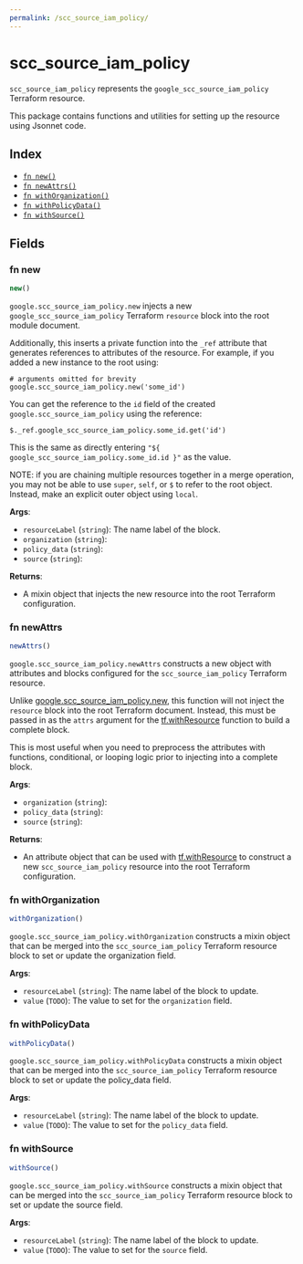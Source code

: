 ```yaml
---
permalink: /scc_source_iam_policy/
---
```


# scc_source_iam_policy

`scc_source_iam_policy` represents the `google_scc_source_iam_policy` Terraform resource.



This package contains functions and utilities for setting up the resource using Jsonnet code.


## Index

* [`fn new()`](#fn-new)
* [`fn newAttrs()`](#fn-newattrs)
* [`fn withOrganization()`](#fn-withorganization)
* [`fn withPolicyData()`](#fn-withpolicydata)
* [`fn withSource()`](#fn-withsource)

## Fields

### fn new

```ts
new()
```


`google.scc_source_iam_policy.new` injects a new `google_scc_source_iam_policy` Terraform `resource`
block into the root module document.

Additionally, this inserts a private function into the `_ref` attribute that generates references to attributes of the
resource. For example, if you added a new instance to the root using:

    # arguments omitted for brevity
    google.scc_source_iam_policy.new('some_id')

You can get the reference to the `id` field of the created `google.scc_source_iam_policy` using the reference:

    $._ref.google_scc_source_iam_policy.some_id.get('id')

This is the same as directly entering `"${ google_scc_source_iam_policy.some_id.id }"` as the value.

NOTE: if you are chaining multiple resources together in a merge operation, you may not be able to use `super`, `self`,
or `$` to refer to the root object. Instead, make an explicit outer object using `local`.

**Args**:
  - `resourceLabel` (`string`): The name label of the block.
  - `organization` (`string`): 
  - `policy_data` (`string`): 
  - `source` (`string`): 

**Returns**:
- A mixin object that injects the new resource into the root Terraform configuration.


### fn newAttrs

```ts
newAttrs()
```


`google.scc_source_iam_policy.newAttrs` constructs a new object with attributes and blocks configured for the `scc_source_iam_policy`
Terraform resource.

Unlike [google.scc_source_iam_policy.new](#fn-sccsourceiampolicynew), this function will not inject the `resource`
block into the root Terraform document. Instead, this must be passed in as the `attrs` argument for the
[tf.withResource](https://github.com/tf-libsonnet/core/tree/main/docs#fn-withresource) function to build a complete block.

This is most useful when you need to preprocess the attributes with functions, conditional, or looping logic prior to
injecting into a complete block.

**Args**:
  - `organization` (`string`): 
  - `policy_data` (`string`): 
  - `source` (`string`): 

**Returns**:
  - An attribute object that can be used with [tf.withResource](https://github.com/tf-libsonnet/core/tree/main/docs#fn-withresource) to construct a new `scc_source_iam_policy` resource into the root Terraform configuration.


### fn withOrganization

```ts
withOrganization()
```

`google.scc_source_iam_policy.withOrganization` constructs a mixin object that can be merged into the `scc_source_iam_policy`
Terraform resource block to set or update the organization field.



**Args**:
  - `resourceLabel` (`string`): The name label of the block to update.
  - `value` (`TODO`): The value to set for the `organization` field.


### fn withPolicyData

```ts
withPolicyData()
```

`google.scc_source_iam_policy.withPolicyData` constructs a mixin object that can be merged into the `scc_source_iam_policy`
Terraform resource block to set or update the policy_data field.



**Args**:
  - `resourceLabel` (`string`): The name label of the block to update.
  - `value` (`TODO`): The value to set for the `policy_data` field.


### fn withSource

```ts
withSource()
```

`google.scc_source_iam_policy.withSource` constructs a mixin object that can be merged into the `scc_source_iam_policy`
Terraform resource block to set or update the source field.



**Args**:
  - `resourceLabel` (`string`): The name label of the block to update.
  - `value` (`TODO`): The value to set for the `source` field.
